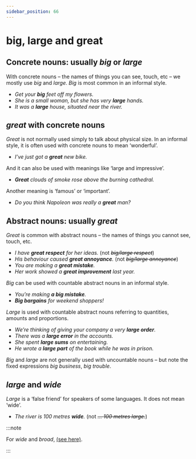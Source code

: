 ```yaml
---
sidebar_position: 66
---
```


# big, large and great

## Concrete nouns: usually *big* or *large*

With concrete nouns – the names of things you can see, touch, etc – we mostly use *big* and *large*. *Big* is most common in an informal style.

- *Get your **big** feet off my flowers.*
- *She is a small woman, but she has very **large** hands.*
- *It was a **large** house, situated near the river.*

## *great* with concrete nouns

*Great* is not normally used simply to talk about physical size. In an informal style, it is often used with concrete nouns to mean ‘wonderful’.

- *I’ve just got a **great** new bike.*

And it can also be used with meanings like ‘large and impressive’.

- ***Great** clouds of smoke rose above the burning cathedral.*

Another meaning is ‘famous’ or ‘important’.

- *Do you think Napoleon was really a **great** man?*

## Abstract nouns: usually *great*

*Great* is common with abstract nouns – the names of things you cannot see, touch, etc.

- *I have **great respect** for her ideas.* (not *~~big/large respect~~*)
- *His behaviour caused **great annoyance**.* (not *~~big/large annoyance~~*)
- *You are making a **great mistake**.*
- *Her work showed a **great improvement** last year.*

*Big* can be used with countable abstract nouns in an informal style.

- *You’re making **a big mistake**.*
- ***Big bargains** for weekend shoppers!*

*Large* is used with countable abstract nouns referring to quantities, amounts and proportions.

- *We’re thinking of giving your company a very **large order**.*
- *There was a **large error** in the accounts.*
- *She spent **large sums** on entertaining.*
- *He wrote a **large part** of the book while he was in prison.*

*Big* and *large* are not generally used with uncountable nouns – but note the fixed expressions *big business*, *big trouble*.

## *large* and *wide*

*Large* is a ‘false friend’ for speakers of some languages. It does not mean ‘wide’.

- *The river is 100 metres **wide**.* (not *~~… 100 metres large.~~*)

:::note

For *wide* and *broad*, [(see here)](./broad-and-wide).

:::
